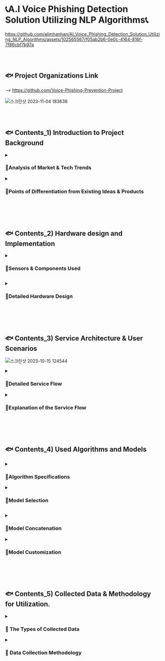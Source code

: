# 📞A.I Voice Phishing Detection Solution Utilizing NLP Algorithms📞

https://github.com/alimhanhan/AI_Voice_Phishing_Detection_Solution_Utilizing_NLP_Algorithms/assets/102565567/f05ab2b6-0e0c-4164-816f-7f86cbf7b97a


<br><br><h2>🐟 Project Organizations Link</h2>
-->  https://github.com/Voice-Phishing-Prevention-Project<br>
<br>![스크린샷 2023-11-04 183636](https://github.com/alimhanhan/AI_Voice_Phishing_Detection_Solution_Utilizing_NLP_Algorithms/assets/102565567/4a7b0dfa-6529-4fab-bd8f-191ae83e109b)

<br><br><h2>🐟 Contents_1) Introduction to Project Background </h2>
<details>
<summary><h3>📑Analysis of Market & Tech Trends</h3></summary>
<div markdown="1">
<h3>👁️‍🗨 The Evolving Techniques of Voice Phishing & Increasing Risks</h3>



![스크린샷 2023-11-04 183845](https://github.com/alimhanhan/AI_Voice_Phishing_Detection_Solution_Utilizing_NLP_Algorithms/assets/102565567/165823b1-c0a7-47d0-9535-04fd71e5fe30)


<h4>ㅤAs seen in the article, voice phishing techniques are evolving by the day. Existing voice phishing prevention apps are already active in the smartphone domain, but there is a significant limitation in that they are relatively unfamiliar in areas such as internet telephony and landline calls.<br><br>ㅤTherefore, we aim to develop a system that can analyze conversation contents in real-time to discern instances of voice phishing and effectively communicate this for some vulnerable groups susceptible to voice phishing. </h4><br><br>

![스크린샷 2023-11-04 183927](https://github.com/alimhanhan/AI_Voice_Phishing_Detection_Solution_Utilizing_NLP_Algorithms/assets/102565567/2b4bbe11-ed9c-4be7-b7e9-918dea95540c)


<h4>ㅤFurthermore, existing voice phishing prevention methods are primarily designed for non-disabled individuals, posing limitations in terms of accessibility and usability for people with visual, auditory, cognitive, and other disabilities.<br><br>ㅤTherefore, we aim to develop a system that facilitates individuals with disabilities to more easily benefit from voice phishing prevention technology.</h4><br><hr><br>
</details>
<details>
</div>
<summary><h3>📑Points of Differentiation from Existing Ideas & Products</h3></summary>
<div markdown="1">
<h3>👁️‍🗨️ Competitiveness of the Idea in terms of Functionality & Usability</h3>

![스크린샷 2023-11-04 184113](https://github.com/alimhanhan/AI_Voice_Phishing_Detection_Solution_Utilizing_NLP_Algorithms/assets/102565567/77814cd2-f266-49b0-acaa-fb508c3b1b1c)


<h4>ㅤMany services currently available in the market primarily focus on detecting phishing on smartphones, making it difficult for the elderly population, who may not be familiar with smartphone usage, to detect voice phishing. <br><br>ㅤAdditionally, while non-disabled individuals can use the service without inconvenience, there is no separate convenience device for people with disabilities, leading to difficulties for them in using such services.</h4><br>
<h3>➡️ For the reasons mentioned, this project has designated landline phones, rather than smartphones, as the primary target. The service has been designed with the primary target in mind, enabling easy and accurate phishing detection even on regular landline phones.<br><br> Additionally, to facilitate clear signal identification for disabled users, a method of conveying phishing alerts through both voice and text has been adopted.</h3>

<br><hr><br>
</div>
</details>

<br><br><br><h2>🐟 Contents_2) Hardware design and Implementation</h2>
<details>
<summary><h3>📑Sensors & Components Used</h3></summary>
<div markdown="1">

![스크린샷 2023-11-04 184405](https://github.com/alimhanhan/AI_Voice_Phishing_Detection_Solution_Utilizing_NLP_Algorithms/assets/102565567/0d6bf8c3-4ccf-49c5-bc17-80cec404788b)


<br><hr><br></details>
<details>
</div>
<summary><h3>📑Detailed Hardware Design</h3></summary>
<div markdown="1">

![스크린샷 2023-11-04 184628](https://github.com/alimhanhan/AI_Voice_Phishing_Detection_Solution_Utilizing_NLP_Algorithms/assets/102565567/7e32f60c-0662-4a0b-bb33-ed3fe16d43f2)



<br><hr><br>
</div>
</details>

<br><br><br><h2>🐟 Contents_3) Service Architecture & User Scenarios</h2>

![스크린샷 2023-10-15 124544](https://github.com/alimhanhan/AI_Voice_Phishing_Detection_Solution_Utilizing_NLP_Algorithms/assets/102565567/f0a1b1d6-9ac0-47d0-8e6e-9b00dc89cb49)



<details>
<summary><h3>📑Detailed Service Flow</h3></summary>
<div markdown="1">
<h3>👁️‍🗨️ Detailed UX</h3>

![스크린샷 2023-11-02 191134](https://github.com/alimhanhan/AI_Voice_Phishing_Detection_Solution_Utilizing_NLP_Algorithms/assets/102565567/af653243-70cc-4b41-8845-bdcc818e3c49)



<h4>
1️⃣ When the recipient initiates a call with the sender, AWS Transcribe collects the contents of the conversation in real time and performs Speech-to-Text (STT).<br><br>After that, utilizing natural language processing model algorithms, it undergoes preprocessing and is stored in a database. Using the stored database, it provides phishing alert functionality.<br>
<br><br><br>2️⃣ Based on the conversation content database, a pre-trained and customized NLP algorithm conducts binary classification for phishing detection.
 <br><br>Ultimately, this result is communicated to the user through text and a light signal to indicate the presence of phishing.
</h4>
</details>
<details>
<summary><h3>📑Explanation of the Service Flow</h3></summary>
<div markdown="1">
<h3>👁️‍🗨️ Additional Explanations for Each Step</h3><br>

![스크린샷 2023-11-04 184959](https://github.com/alimhanhan/AI_Voice_Phishing_Detection_Solution_Utilizing_NLP_Algorithms/assets/102565567/94c0cd5c-10d8-4d6f-852f-f497e2b29524)


![스크린샷 2023-11-04 185107](https://github.com/alimhanhan/AI_Voice_Phishing_Detection_Solution_Utilizing_NLP_Algorithms/assets/102565567/16d72e6c-4ebc-430a-967a-65e17a3e4783)


 
 <h4>
<br>1️⃣  Start recording voice at the beginning of the call.<br>
<br>2️⃣  Save the recorded data on the laptop at the end of the call.<br>
<br>3️⃣  Upload the MP3 file to Google Colab from the laptop.<br>
<br>4️⃣  Transfer the file from Google Colab to the AWS S3 bucket.<br>
<br>5️⃣  Perform speech-to-text (STT) on the file stored in the S3 bucket.<br>
<br>6️⃣  Save the STT results in a .json file.<br>
<br>7️⃣  Transmit the saved JSON file to the model.<br>
<br>8️⃣  Classify the presence of phishing in the model.<br>
<br>9️⃣  Save the derived classification results to the AWS S3 bucket.<br>
<br>🔟➖🅰️ Read the values stored in the S3 bucket on the Raspberry Pi.<br>
<br>🔟➖🅱️ Read the values stored in the S3 bucket on the responsive Flask web.<br>
<br>1️⃣1️⃣➖🅰️ Provide guidance through LED flashing based on the result.<br>
<br>1️⃣1️⃣➖🅱️ Provide guidance through a web pop-up window based on the result.</h4>
<br><hr><br>
</details>

<br><br><br><h2>🐟 Contents_4) Used Algorithms and Models</h2>
<details>
<summary><h3>📑Algorithm Specifications</h3></summary>
<div markdown="1">
<h3>👁️‍🗨️ Voice Phishing Detection Algorithm Through Voice Data Processing</h3><br>

![스크린샷 2023-11-02 192343](https://github.com/alimhanhan/AI_Voice_Phishing_Detection_Solution_Utilizing_NLP_Algorithms/assets/102565567/4b5122ae-7c3f-4d2b-8cb9-01f8c41b386c)


<h4><br>1️⃣ Send the collected voice file data to the AWS Transcribe server.
<br><br>2️⃣ Perform speech-to-text (STT) through AWS Transcribe and preprocess the text data obtained from the file.
<br><br>3️⃣ Perform binary classification on the phishing status based on the preprocessed text data using an appropriate model.</h4>
-->  Return 1 if phishing, and 0 if not phishing.<h4>
4️⃣ Based on the result, perform text notification and LED notification services.</h4>
--> red LED(🔴) for phishing, green LED(🟢) for non-phishing<h4>
5️⃣ Terminate all services upon completion.</h4><br><hr><br>
</details>
<details>
<summary><h3>📑Model Selection</h3></summary>
<div markdown="1">
<h3>👁️‍🗨️ Model Training Performance Evaluation</h3>

![스크린샷 2023-11-02 193500](https://github.com/alimhanhan/AI_Voice_Phishing_Detection_Solution_Utilizing_NLP_Algorithms/assets/102565567/3f855c0f-3ff9-4850-8add-63ac04a8af67)


<br><h4>ㅤBased on the model performance comparison results, both the accuracy and F1-score evaluation metrics confirm the superiority of KoBIGBIRD. Furthermore, an inference test was conducted using a new test dataset consisting of 10 normal datasets and 10 phishing datasets, where both models correctly classified 19 out of the 20 test data.</h4><h3>➡️ Consequently, the KoBIGBIRD model was selected for use in voice phishing detection, and the solution proceeded accordingly. </h3><br><hr><br></details>
<details>
<summary><h3>📑Model Concatenation</h3></summary>
<div markdown="1">
<h3>👁️‍🗨️ Considered & Utilized Models</h3>
<h4>⏩ In this project, we utilized the concatenation and customization of the KoBIGBIRD, R-BERT, and KR-BERT models.</h4>

![스크린샷 2023-11-02 193837](https://github.com/alimhanhan/AI_Voice_Phishing_Detection_Solution_Utilizing_NLP_Algorithms/assets/102565567/d44f863d-844b-4280-ab09-8dd556099789)



<h3>#️⃣ KoBIGBIRD</h3>
<h4>KoBIGBIRD is a model developed for Korean natural language processing, based on Transformers. It can handle longer sequences than conventional BERT, dealing with a maximum of 4096 tokens, eight times more than BERT's 512 tokens.</h4>
<br><h3>#️⃣ KR-BERT</h3>
<h4>A BERT-based model for Korean natural language processing, KR-BERT provides excellent performance in various NLP tasks through pre-training tailored to Korean text, learning sentence and word-level representations. In the field of Korean natural language processing, KR-BERT is utilized for various NLP tasks, including semantic interpretation and sentence structure analysis.</h4>
<br><h3>#️⃣ R-BERT</h3>
<h4>R-BERT, based on BERT, is specialized in context-aware entity relationship inference, effectively inferring relationships between entities in natural language processing tasks. By integrating entity and relationship information, it achieves improved performance in information extraction and relationship inference tasks.</h4>
<br><hr><br></details>
<details>
<summary><h3>📑Model Customization</h3></summary>
<div markdown="1">
<h3>👁️‍🗨️ The Process of Model Customization</h3>
<h4>ㅤOur custom model is inspired by the R-BERT model and built upon the architecture of the KoBIGBIRD model. In the Relation Extraction Task, the R-BERT model enhances its performance by utilizing not only the CLS token but also the embedding vectors of entity1 and entity2.<br><br>ㅤIn this regard, our model can be characterized as a customized model that leverages not only the CLS token but also the entire dialogue data, extracted morphemes and keywords, and their respective embedding vectors in the training process.<br><br>ㅤFurthermore, by combining the CLS tokens of Kr-BERT and KoBIGBIRD, our model aims to integrate the diverse features of both models, leveraging their respective strengths and compensating for their shortcomings.</h4>

 
![스크린샷 2023-11-02 194711](https://github.com/alimhanhan/AI_Voice_Phishing_Detection_Solution_Utilizing_NLP_Algorithms/assets/102565567/c08b96bf-4ea4-4369-9850-5f1f29b0d27a)



<h4>ㅤThis model combines the embedding values of the CLS tokens from Kr-BERT and KoBIGBIRD.<br><br>ㅤSubsequently, the entire dialogue data and the data extracted only for keywords and morphemes are separated into vectors using an index that indicates the end of the sentence. This process is designed to understand the context of the conversation through the entire dialogue data and to learn the important parts of the conversation through morphemes and keywords.<br><br>ㅤFinally, through the FCLayer class, the dimensions of each vector are adjusted and combined to create a single vector, which is used as the input value of the model. Using this generated data, the model can predict the final class, i.e., whether it is a phishing attempt, through the label classifier.<br><br>ㅤBy combining Kr-BERT's language understanding capabilities and KoBIGBIRD's ability to handle long texts, the model incorporates various features of the input text. It is expected to leverage KoBIGBIRD's strengths in handling long dialogue data and Kr-BERT's strengths in understanding subtle meanings and expressions within sentences.</h4>
<br><hr><br></details>

<br><br><br><h2>🐟 Contents_5) Collected Data & Methodology for Utilization.</h2>
<details>
<summary><h3>📑 The Types of Collected Data</h3></summary>
<div markdown="1">

![스크린샷 2023-11-02 194843](https://github.com/alimhanhan/AI_Voice_Phishing_Detection_Solution_Utilizing_NLP_Algorithms/assets/102565567/8a1a3181-3d59-49bd-b761-8d6ea85683ea)


<br><h4>👉ㅤIn this project, the collected data is in unstructured form, categorized into phishing and non-phishing data. To address class imbalance, augmentation was conducted only for the phishing data.</h4>
<br><h4> Financial Supervisory Service Voice Phishing Voice Data:</h4>
➖ Loan fraud type: 185 instances<br>
➖ Financial fraud type: 227 instances
<h4>👉 AI Hub Complaints Query-Response Data:</h4>
➖ Financial/Insurance, Transfer, Withdrawal, Loan Service Type: 48,476 instances
<br><hr><br></details>
<details>
<summary><h3>📑 Data Collection Methodology</h3></summary>
<div markdown="1">
<h4>
1️⃣ Collecting phishing voice data through dynamic web crawling.
<br><br>2️⃣ Downloading legitimate data.
<br><br>3️⃣ Transforming the data using AWS Transcribe and uploading it as JSON files.
<br><br>4️⃣ Creating TXT files through data parsing.
<br><br>5️⃣ Converting the generated TXT files into CSV files.
</h4>
<br><hr><br></details>
<br><br><br>



